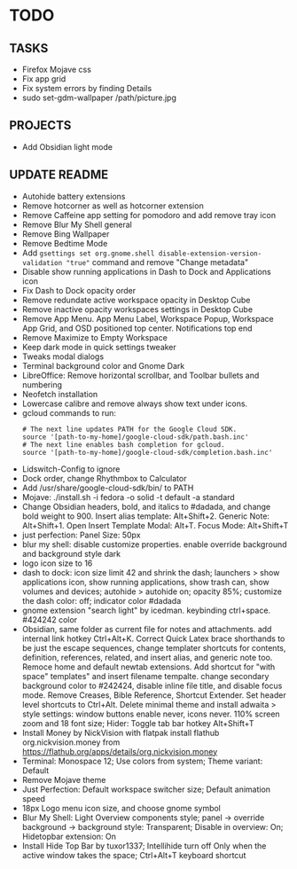 # TODO

## TASKS

- Firefox Mojave css
- Fix app grid
- Fix system errors by finding Details
- sudo set-gdm-wallpaper /path/picture.jpg

## PROJECTS

- Add Obsidian light mode

## UPDATE README

- Autohide battery extensions
- Remove hotcorner as well as hotcorner extension
- Remove Caffeine app setting for pomodoro and add remove tray icon
- Remove Blur My Shell general
- Remove Bing Wallpaper
- Remove Bedtime Mode
- Add `gsettings set org.gnome.shell disable-extension-version-validation "true"` command and remove "Change metadata"
- Disable show running applications in Dash to Dock and Applications icon
- Fix Dash to Dock opacity order
- Remove redundate active workspace opacity in Desktop Cube
- Remove inactive opacity workspaces settings in Desktop Cube
- Remove App Menu. App Menu Label, Workspace Popup, Workspace App Grid, and OSD positioned top center. Notifications top end
- Remove Maximize to Empty Workspace
- Keep dark mode in quick settings tweaker
- Tweaks modal dialogs
- Terminal background color and Gnome Dark
- LibreOffice: Remove horizontal scrollbar, and Toolbar bullets and numbering
- Neofetch installation
- Lowercase calibre and remove always show text under icons.
- gcloud commands to run:
    ```
    # The next line updates PATH for the Google Cloud SDK.
    source '[path-to-my-home]/google-cloud-sdk/path.bash.inc'
    # The next line enables bash completion for gcloud.
    source '[path-to-my-home]/google-cloud-sdk/completion.bash.inc'
    ```
- Lidswitch-Config to ignore
- Dock order, change Rhythmbox to Calculator
- Add /usr/share/google-cloud-sdk/bin/ to PATH
- Mojave: ./install.sh -i fedora -o solid -t default -a standard
- Change Obsidian headers, bold, and italics to #dadada, and change bold weight to 900. Insert alias template: Alt+Shift+2. Generic Note: Alt+Shift+1. Open Insert Template Modal: Alt+T. Focus Mode: Alt+Shift+T
- just perfection: Panel Size: 50px
- blur my shell: disable customize properties. enable override background and background style dark
- logo icon size to 16
- dash to dock: icon size limit 42 and  shrink the dash; launchers > show applications icon, show running applications, show trash can, show volumes and devices; autohide > autohide on; opacity 85%; customize the dash color: off; indicator color #dadada
- gnome extension "search light" by icedman. keybinding ctrl+space. #424242 color
- Obsidian, same folder as current file for notes and attachments. add internal link hotkey Ctrl+Alt+K. Correct Quick Latex brace shorthands to be just the escape sequences, change templater shortcuts for contents, definition, references, related, and insert alias, and generic note too. Remoce home and default newtab extensions. Add shortcut for "with space" templates" and insert filename tempalte. change secondary background color to #242424, disable inline file title, and disable focus mode. Remove Creases, Bible Reference, Shortcut Extender. Set header level shortcuts to Ctrl+Alt. Delete minimal theme and install adwaita > style settings: window buttons enable never, icons never. 110% screen zoom and 18 font size; Hider: Toggle tab bar hotkey Alt+Shift+T
- Install Money by NickVision with flatpak install flathub org.nickvision.money from https://flathub.org/apps/details/org.nickvision.money
- Terminal: Monospace 12; Use colors from system; Theme variant: Default
- Remove Mojave theme
- Just Perfection: Default workspace switcher size; Default animation speed
- 18px Logo menu icon size, and choose gnome symbol
- Blur My Shell: Light Overview components style; panel -> override background -> background style: Transparent; Disable in overview: On; Hidetopbar extension: On
- Install Hide Top Bar by tuxor1337; Intellihide turn off Only when the active window takes the space; Ctrl+Alt+T keyboard shortcut
